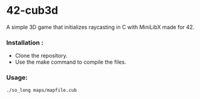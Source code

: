 # 42-cub3d
A simple 3D game that initializes raycasting in C with MiniLibX made for 42.

### Installation :
- Clone the repository.
- Use the make command to compile the files.

### Usage:
```./so_long maps/mapfile.cub```

